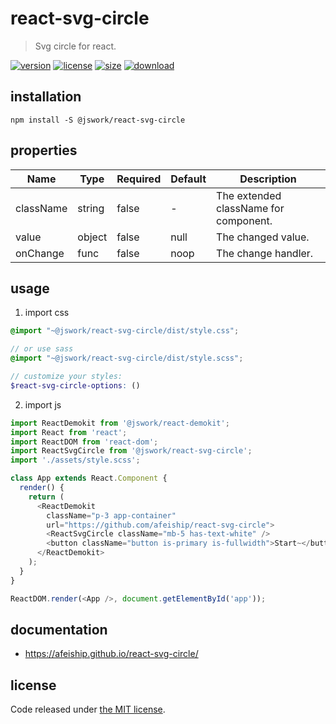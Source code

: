 # react-svg-circle
> Svg circle for react.

[![version][version-image]][version-url]
[![license][license-image]][license-url]
[![size][size-image]][size-url]
[![download][download-image]][download-url]

## installation
```shell
npm install -S @jswork/react-svg-circle
```

## properties
| Name      | Type   | Required | Default | Description                           |
| --------- | ------ | -------- | ------- | ------------------------------------- |
| className | string | false    | -       | The extended className for component. |
| value     | object | false    | null    | The changed value.                    |
| onChange  | func   | false    | noop    | The change handler.                   |


## usage
1. import css
  ```scss
  @import "~@jswork/react-svg-circle/dist/style.css";

  // or use sass
  @import "~@jswork/react-svg-circle/dist/style.scss";

  // customize your styles:
  $react-svg-circle-options: ()
  ```
2. import js
  ```js
  import ReactDemokit from '@jswork/react-demokit';
  import React from 'react';
  import ReactDOM from 'react-dom';
  import ReactSvgCircle from '@jswork/react-svg-circle';
  import './assets/style.scss';

  class App extends React.Component {
    render() {
      return (
        <ReactDemokit
          className="p-3 app-container"
          url="https://github.com/afeiship/react-svg-circle">
          <ReactSvgCircle className="mb-5 has-text-white" />
          <button className="button is-primary is-fullwidth">Start~</button>
        </ReactDemokit>
      );
    }
  }

  ReactDOM.render(<App />, document.getElementById('app'));

  ```

## documentation
- https://afeiship.github.io/react-svg-circle/


## license
Code released under [the MIT license](https://github.com/afeiship/react-svg-circle/blob/master/LICENSE.txt).

[version-image]: https://img.shields.io/npm/v/@jswork/react-svg-circle
[version-url]: https://npmjs.org/package/@jswork/react-svg-circle

[license-image]: https://img.shields.io/npm/l/@jswork/react-svg-circle
[license-url]: https://github.com/afeiship/react-svg-circle/blob/master/LICENSE.txt

[size-image]: https://img.shields.io/bundlephobia/minzip/@jswork/react-svg-circle
[size-url]: https://github.com/afeiship/react-svg-circle/blob/master/dist/react-svg-circle.min.js

[download-image]: https://img.shields.io/npm/dm/@jswork/react-svg-circle
[download-url]: https://www.npmjs.com/package/@jswork/react-svg-circle
